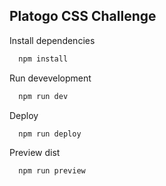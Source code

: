 ## Platogo CSS Challenge 



Install dependencies 

```bash
  npm install
```

Run devevelopment 

```bash
  npm run dev
```

Deploy

```bash
  npm run deploy
```

Preview dist

```bash
  npm run preview
```

